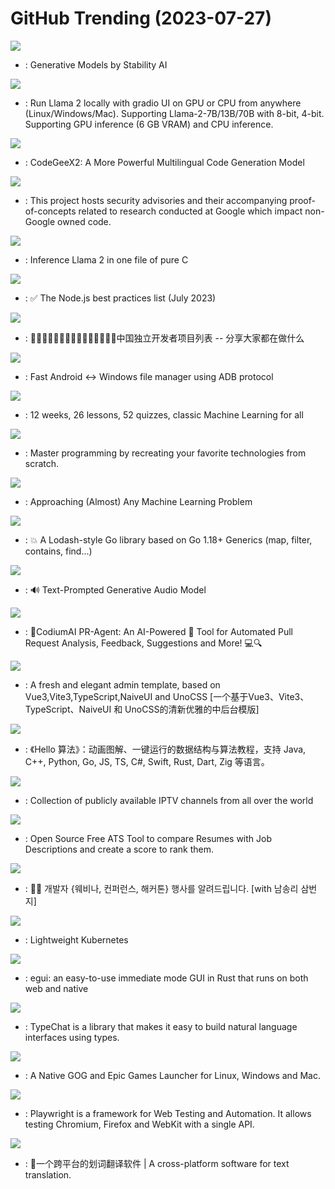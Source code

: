 # GitHub Trending (2023-07-27)

![](https://img.shields.io/badge/Python-New%20530-green?style=flat-square&logo=appveyor)
- [](https://github.comundefined): Generative Models by Stability AI

![](https://img.shields.io/badge/Python-New%20209-green?style=flat-square&logo=appveyor)
- [](https://github.comundefined): Run Llama 2 locally with gradio UI on GPU or CPU from anywhere (Linux/Windows/Mac). Supporting Llama-2-7B/13B/70B with 8-bit, 4-bit. Supporting GPU inference (6 GB VRAM) and CPU inference.

![](https://img.shields.io/badge/Python-New%20119-green?style=flat-square&logo=appveyor)
- [](https://github.comundefined): CodeGeeX2: A More Powerful Multilingual Code Generation Model

![](https://img.shields.io/badge/C-New%20153-green?style=flat-square&logo=appveyor)
- [](https://github.comundefined): This project hosts security advisories and their accompanying proof-of-concepts related to research conducted at Google which impact non-Google owned code.

![](https://img.shields.io/badge/Python-New%201-green?style=flat-square&logo=appveyor)
- [](https://github.comundefined): Inference Llama 2 in one file of pure C

![](https://img.shields.io/badge/Dockerfile-New%20343-green?style=flat-square&logo=appveyor)
- [](https://github.comundefined): ✅ The Node.js best practices list (July 2023)

![](https://img.shields.io/badge/none-New%2058-green?style=flat-square&logo=appveyor)
- [](https://github.comundefined): 👩🏿‍💻👨🏾‍💻👩🏼‍💻👨🏽‍💻👩🏻‍💻中国独立开发者项目列表 -- 分享大家都在做什么

![](https://img.shields.io/badge/C%23-New%2027-green?style=flat-square&logo=appveyor)
- [](https://github.comundefined): Fast Android <-> Windows file manager using ADB protocol

![](https://img.shields.io/badge/HTML-New%20367-green?style=flat-square&logo=appveyor)
- [](https://github.comundefined): 12 weeks, 26 lessons, 52 quizzes, classic Machine Learning for all

![](https://img.shields.io/badge/none-New%20160-green?style=flat-square&logo=appveyor)
- [](https://github.comundefined): Master programming by recreating your favorite technologies from scratch.

![](https://img.shields.io/badge/none-New%20125-green?style=flat-square&logo=appveyor)
- [](https://github.comundefined): Approaching (Almost) Any Machine Learning Problem

![](https://img.shields.io/badge/Go-New%2030-green?style=flat-square&logo=appveyor)
- [](https://github.comundefined): 💥 A Lodash-style Go library based on Go 1.18+ Generics (map, filter, contains, find...)

![](https://img.shields.io/badge/Jupyter%20Notebook-New%20341-green?style=flat-square&logo=appveyor)
- [](https://github.comundefined): 🔊 Text-Prompted Generative Audio Model

![](https://img.shields.io/badge/Python-New%2088-green?style=flat-square&logo=appveyor)
- [](https://github.comundefined): 🚀CodiumAI PR-Agent: An AI-Powered 🤖 Tool for Automated Pull Request Analysis, Feedback, Suggestions and More! 💻🔍

![](https://img.shields.io/badge/TypeScript-New%2086-green?style=flat-square&logo=appveyor)
- [](https://github.comundefined): A fresh and elegant admin template, based on Vue3,Vite3,TypeScript,NaiveUI and UnoCSS [一个基于Vue3、Vite3、TypeScript、NaiveUI 和 UnoCSS的清新优雅的中后台模版]

![](https://img.shields.io/badge/Java-New%2044-green?style=flat-square&logo=appveyor)
- [](https://github.comundefined): 《Hello 算法》：动画图解、一键运行的数据结构与算法教程，支持 Java, C++, Python, Go, JS, TS, C#, Swift, Rust, Dart, Zig 等语言。

![](https://img.shields.io/badge/JavaScript-New%20260-green?style=flat-square&logo=appveyor)
- [](https://github.comundefined): Collection of publicly available IPTV channels from all over the world

![](https://img.shields.io/badge/Python-New%2067-green?style=flat-square&logo=appveyor)
- [](https://github.comundefined): Open Source Free ATS Tool to compare Resumes with Job Descriptions and create a score to rank them.

![](https://img.shields.io/badge/none-New%206-green?style=flat-square&logo=appveyor)
- [](https://github.comundefined): 🎉🎈 개발자 {웨비나, 컨퍼런스, 해커톤} 행사를 알려드립니다. [with 남송리 삼번지]

![](https://img.shields.io/badge/Go-New%2028-green?style=flat-square&logo=appveyor)
- [](https://github.comundefined): Lightweight Kubernetes

![](https://img.shields.io/badge/Rust-New%2016-green?style=flat-square&logo=appveyor)
- [](https://github.comundefined): egui: an easy-to-use immediate mode GUI in Rust that runs on both web and native

![](https://img.shields.io/badge/TypeScript-New%20449-green?style=flat-square&logo=appveyor)
- [](https://github.comundefined): TypeChat is a library that makes it easy to build natural language interfaces using types.

![](https://img.shields.io/badge/TypeScript-New%2015-green?style=flat-square&logo=appveyor)
- [](https://github.comundefined): A Native GOG and Epic Games Launcher for Linux, Windows and Mac.

![](https://img.shields.io/badge/TypeScript-New%2030-green?style=flat-square&logo=appveyor)
- [](https://github.comundefined): Playwright is a framework for Web Testing and Automation. It allows testing Chromium, Firefox and WebKit with a single API.

![](https://img.shields.io/badge/JavaScript-New%20141-green?style=flat-square&logo=appveyor)
- [](https://github.comundefined): 🌈一个跨平台的划词翻译软件 | A cross-platform software for text translation.

